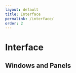 ```yaml
---
layout: default
title: Interface
permalink: /interface/
order: 2
---
```


# Interface

## Windows and Panels

